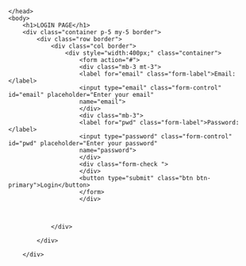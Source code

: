 <html>
    <head>
        <link href="https://cdn.jsdelivr.net/npm/bootstrap@5.1.3/dist/css/bootstrap.min.css" rel="stylesheet" integrity="sha384-1BmE4kWBq78iYhFldvKuhfTAU6auU8tT94WrHftjDbrCEXSU1oBoqyl2QvZ6jIW3" crossorigin="anonymous">
<script src="https://cdn.jsdelivr.net/npm/bootstrap@5.1.3/dist/js/bootstrap.bundle.min.js""></script>

    </head>
    <body>
        <h1>LOGIN PAGE</h1>
        <div class="container p-5 my-5 border">
            <div class="row border">
                <div class="col border">
                    <div style="width:400px;" class="container"> 
                        <form action="#">
                        <div class="mb-3 mt-3">
                        <label for="email" class="form-label">Email:</label>
                        <input type="email" class="form-control" id="email" placeholder="Enter your email" 
                        name="email">
                        </div>
                        <div class="mb-3">
                        <label for="pwd" class="form-label">Password:</label>
                        <input type="password" class="form-control" id="pwd" placeholder="Enter your password" 
                        name="password">
                        </div>
                        <div class="form-check ">
                        </div>
                        <button type="submit" class="btn btn-primary">Login</button>
                        </form>
                        </div>
                        


                </div>

            </div>
        
        </div>
